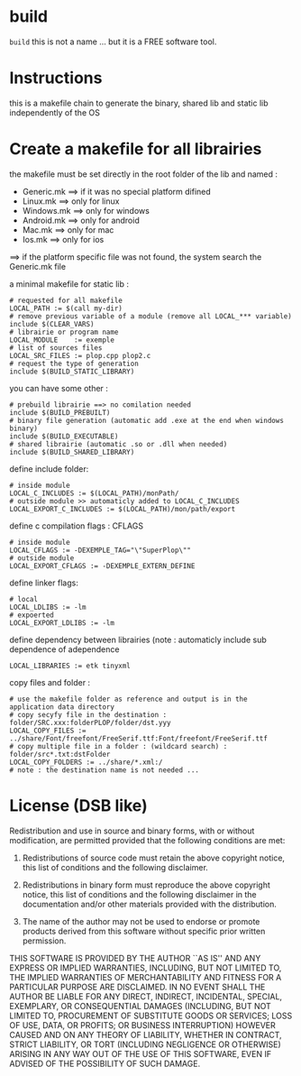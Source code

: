 build
====

`build` this is not a name ... but it is a FREE software tool.

Instructions
============

this is a makefile chain to generate the binary, shared lib and static lib independently of the OS

Create a makefile for all librairies
====================================

the makefile must be set directly in the root folder of the lib and named :
  * Generic.mk ==> if it was no special platform difined
  * Linux.mk ==> only for linux
  * Windows.mk ==> only for windows
  * Android.mk ==> only for android
  * Mac.mk ==> only for mac
  * Ios.mk ==> only for ios

==> if the platform specific file was not found, the system search the Generic.mk file


a minimal makefile for static lib :

	# requested for all makefile
	LOCAL_PATH := $(call my-dir)
	# remove previous variable of a module (remove all LOCAL_*** variable)
	include $(CLEAR_VARS)
	# librairie or program name
	LOCAL_MODULE    := exemple
	# list of sources files
	LOCAL_SRC_FILES := plop.cpp plop2.c
	# request the type of generation
	include $(BUILD_STATIC_LIBRARY)

you can have some other :

	# prebuild librairie ==> no comilation needed
	include $(BUILD_PREBUILT)
	# binary file generation (automatic add .exe at the end when windows binary)
	include $(BUILD_EXECUTABLE)
	# shared librairie (automatic .so or .dll when needed)
	include $(BUILD_SHARED_LIBRARY)


define include folder:

	# inside module
	LOCAL_C_INCLUDES := $(LOCAL_PATH)/monPath/
	# outside module >> automaticly added to LOCAL_C_INCLUDES
	LOCAL_EXPORT_C_INCLUDES := $(LOCAL_PATH)/mon/path/export

define c compilation flags : CFLAGS

	# inside module
	LOCAL_CFLAGS := -DEXEMPLE_TAG="\"SuperPlop\""
	# outside module
	LOCAL_EXPORT_CFLAGS := -DEXEMPLE_EXTERN_DEFINE

define linker flags:

	# local
	LOCAL_LDLIBS := -lm
	# expoerted
	LOCAL_EXPORT_LDLIBS := -lm

define dependency between librairies (note : automaticly include sub dependence of adependence

	LOCAL_LIBRARIES := etk tinyxml

copy files and folder :

	# use the makefile folder as reference and output is in the application data directory
	# copy secyfy file in the destination : folder/SRC.xxx:folderPLOP/folder/dst.yyy
	LOCAL_COPY_FILES := ../share/Font/freefont/FreeSerif.ttf:Font/freefont/FreeSerif.ttf
	# copy multiple file in a folder : (wildcard search) : folder/src*.txt:dstFolder
	LOCAL_COPY_FOLDERS := ../share/*.xml:/
	# note : the destination name is not needed ...


License (DSB like)
==================

Redistribution and use in source and binary forms, with or without
modification, are permitted provided that the following conditions
are met:

  1. Redistributions of source code must retain the above copyright
     notice, this list of conditions and the following disclaimer.

  2. Redistributions in binary form must reproduce the above copyright
     notice, this list of conditions and the following disclaimer in
     the documentation and/or other materials provided with the
     distribution.

  3. The name of the author may not be used to endorse or promote
     products derived from this software without specific prior
     written permission.

THIS SOFTWARE IS PROVIDED BY THE AUTHOR ``AS IS'' AND ANY EXPRESS OR
IMPLIED WARRANTIES, INCLUDING, BUT NOT LIMITED TO, THE IMPLIED
WARRANTIES OF MERCHANTABILITY AND FITNESS FOR A PARTICULAR PURPOSE
ARE DISCLAIMED. IN NO EVENT SHALL THE AUTHOR BE LIABLE FOR ANY DIRECT,
INDIRECT, INCIDENTAL, SPECIAL, EXEMPLARY, OR CONSEQUENTIAL DAMAGES
(INCLUDING, BUT NOT LIMITED TO, PROCUREMENT OF SUBSTITUTE GOODS OR
SERVICES; LOSS OF USE, DATA, OR PROFITS; OR BUSINESS INTERRUPTION)
HOWEVER CAUSED AND ON ANY THEORY OF LIABILITY, WHETHER IN CONTRACT,
STRICT LIABILITY, OR TORT (INCLUDING NEGLIGENCE OR OTHERWISE) ARISING
IN ANY WAY OUT OF THE USE OF THIS SOFTWARE, EVEN IF ADVISED OF THE
POSSIBILITY OF SUCH DAMAGE.
